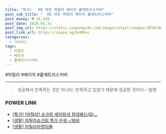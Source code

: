 ```yaml
--- 
title: "특가!   M2 마인 마틸라 베이지 홑매트리스커버" 
post_sub_title: "  M2 마인 마틸라 베이지 홑매트리스커버" 
post_money: ₩ 26,910 
post_date: 2020.01.31 
post_img_url: https://static.coupangcdn.com/image/retail/images/2019/06/14/18/3/95099b49-7ec2-4ddf-b2a9-f110222ba721.jpg 
post_link_url: https://coupa.ng/bnMUos 
categories: 
  - retail 
tags: 
  - 마틸라 
  - 베이지 
  - 홑매트리스커버 
--- 
```

  #마틸라 #베이지 #홑매트리스커버 
<hr> 

> 성공해서 만족하는 것은 아니다. 만족하고 있었기 때문에 성공한 것이다.– 알랭 


### POWER LINK

* <a href="https://blog.naver.com/santokki14/221792008020" target="_blank">[특가] [마틸라] 슈크림 세미워셔 침대패드(Q)...</a>
* <a href="https://blog.naver.com/sakai111/221790863881" target="_blank"> [생활] 마틸라슈크림 특가 순위 ~16위</a>
* <a href="https://blog.naver.com/sakai111/221782728933" target="_blank"> [생활] 마틸라차렵이불 </a>
